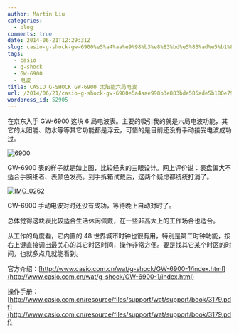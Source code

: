 ```yaml
---
author: Martin Liu
categories:
  - blog
comments: true
date: 2014-06-21T12:29:31Z
slug: casio-g-shock-gw-6900%e5%a4%aa%e9%98%b3%e8%83%bd%e5%85%ad%e5%b1%80%e7%94%b5%e6%b3%a2
tags:
  - casio
  - g-shock
  - GW-6900
  - 电波
title: CASIO G-SHOCK GW-6900 太阳能六局电波
url: /2014/06/21/casio-g-shock-gw-6900e5a4aae998b3e883bde585ade5b180e794b5e6b3a2/
wordpress_id: 52905
---
```


在京东入手 GW-6900 这块 6 局电波表。主要的吸引我的就是六局电波功能，其它的太阳能、防水等等其它功能都是浮云，可惜的是目前还没有手动接受电波成功过。

<!--more-->

![6900](http://7bv9gn.com1.z0.glb.clouddn.com/wp-content/uploads/2014/06/6900.jpg)

GW-6900 表的样子就是如上图，比较经典的三眼设计。网上评价说：表盘偏大不适合手腕细者、表颜色发亮。到手拆箱试戴后，这两个疑虑都统统打消了。

[![IMG_0262](http://7bv9gn.com1.z0.glb.clouddn.com/wp-content/uploads/2014/06/IMG_0262-1024x768.jpg)](http://7bv9gn.com1.z0.glb.clouddn.com/wp-content/uploads/2014/06/IMG_0262.jpg)

GW-6900 手动电波对时还没有成功，等待晚上自动对时了。

总体觉得这块表比较适合生活休闲佩戴，在一些非高大上的工作场合也适合。

从工作的角度看，它内置的 48 世界城市时钟也很有用，特别是第二时钟功能，按右上键直接调出最关心的其它时区时间，操作非常方便。要是找其它某个时区的时间，也就多点几就能看到。

官方介绍：[http://www.casio.com.cn/wat/g-shock/GW-6900-1/index.html](http://www.casio.com.cn/wat/g-shock/GW-6900-1/index.html)

操作手册：[http://www.casio.com.cn/resource/files/support/wat/support/book/3179.pdf](http://www.casio.com.cn/resource/files/support/wat/support/book/3179.pdf)
